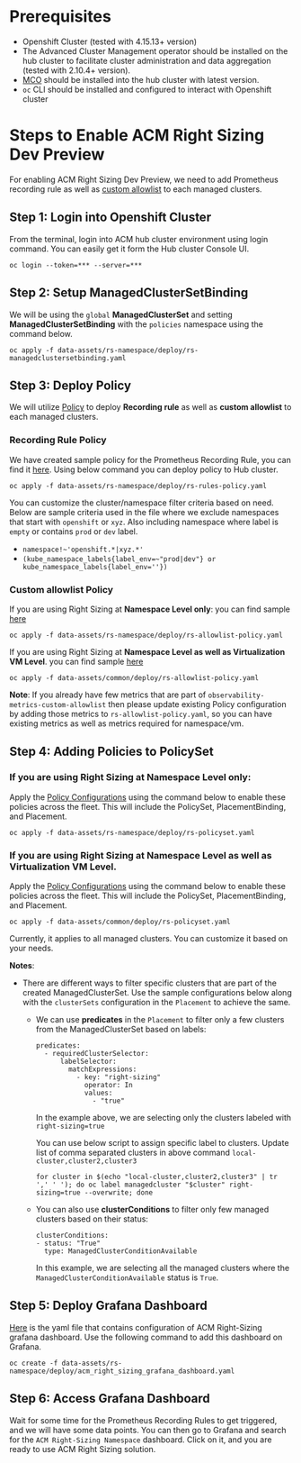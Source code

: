 # Prerequisites

- Openshift Cluster (tested with 4.15.13+ version)
- The Advanced Cluster Management operator should be installed on the hub cluster to facilitate cluster administration and data aggregation (tested with 2.10.4+ version).
- [MCO](https://github.com/stolostron/multicluster-observability-operator/) should be installed into the hub cluster with latest version. 
- `oc` CLI should be installed and configured to interact with Openshift cluster

# Steps to Enable ACM Right Sizing Dev Preview 

For enabling ACM Right Sizing Dev Preview, we need to add Prometheus recording rule as well as [custom allowlist](https://docs.redhat.com/en/documentation/red_hat_advanced_cluster_management_for_kubernetes/2.10/html-single/observability/index#creating-custom-rules) to each managed clusters.     

## Step 1: Login into Openshift Cluster
From the terminal, login into ACM hub cluster environment using login command. You can easily get it form the Hub cluster Console UI.  
```
oc login --token=*** --server=***
```

## Step 2: Setup ManagedClusterSetBinding
We will be using the  `global` **ManagedClusterSet** and setting **ManagedClusterSetBinding** with the `policies` namespace using the command below.    
```
oc apply -f data-assets/rs-namespace/deploy/rs-managedclustersetbinding.yaml
```

## Step 3: Deploy Policy
We will utilize [Policy](https://access.redhat.com/documentation/en-us/red_hat_advanced_cluster_management_for_kubernetes/2.10/html/governance/governance#policy-overview) to deploy **Recording rule** as well as **custom allowlist** to each managed clusters. 

### Recording Rule Policy

We have created sample policy for the Prometheus Recording Rule, you can find it [here](../../data-assets/rs-namespace/deploy/rs-rules-policy.yaml). Using below command you can deploy policy to Hub cluster.  
```
oc apply -f data-assets/rs-namespace/deploy/rs-rules-policy.yaml
```

You can customize the cluster/namespace filter criteria based on need. Below are sample criteria used in the file where we exclude namespaces that start with `openshift` or `xyz`. Also including namespace where label is `empty` or contains `prod` or `dev` label.

- `namespace!~'openshift.*|xyz.*'`
- `(kube_namespace_labels{label_env=~"prod|dev"} or kube_namespace_labels{label_env=''})`

### Custom allowlist Policy

If you are using Right Sizing at **Namespace Level only**:
you can find sample [here](../../data-assets/rs-namespace/deploy/rs-allowlist-policy.yaml)
```
oc apply -f data-assets/rs-namespace/deploy/rs-allowlist-policy.yaml
```

If you are using Right Sizing at **Namespace Level as well as Virtualization VM Level**.
you can find sample [here](../../data-assets/common/deploy/rs-allowlist-policy.yaml)
```
oc apply -f data-assets/common/deploy/rs-allowlist-policy.yaml
```

**Note**:
If you already have few metrics that are part of  `observability-metrics-custom-allowlist` then please update existing Policy configuration by adding those metrics to `rs-allowlist-policy.yaml`, so you can have existing metrics as well as metrics required for namespace/vm.

## Step 4: Adding Policies to PolicySet
### If you are using Right Sizing at Namespace Level only:
Apply the [Policy Configurations](../../data-assets/rs-namespace/deploy/rs-policyset.yaml) using the command below to enable these policies across the fleet. This will include the PolicySet, PlacementBinding, and Placement.
```
oc apply -f data-assets/rs-namespace/deploy/rs-policyset.yaml
```

### If you are using Right Sizing at Namespace Level as well as Virtualization VM Level.
Apply the [Policy Configurations](../../data-assets/common/deploy/rs-policyset.yaml) using the command below to enable these policies across the fleet. This will include the PolicySet, PlacementBinding, and Placement.
```
oc apply -f data-assets/common/deploy/rs-policyset.yaml
```

Currently, it applies to all managed clusters. You can customize it based on your needs.

**Notes**:
* There are different ways to filter specific clusters that are part of the created ManagedClusterSet. Use the sample configurations below along with the `clusterSets` configuration in the `Placement` to achieve the same. 
  * We can use **predicates** in the `Placement` to filter only a few clusters from the ManagedClusterSet based on labels: 
    ```
    predicates:
      - requiredClusterSelector:
          labelSelector:
            matchExpressions:
              - key: "right-sizing"
                operator: In
                values:
                  - "true"
    ```
    In the example above, we are selecting only the clusters labeled with `right-sizing=true`

    You can use below script to assign specific label to clusters. Update list of comma separated clusters in above command `local-cluster,cluster2,cluster3`   
    ```
    for cluster in $(echo "local-cluster,cluster2,cluster3" | tr ',' ' '); do oc label managedcluster "$cluster" right-sizing=true --overwrite; done
    ```

  * You can also use **clusterConditions** to filter only few managed clusters based on their status:
    ```
    clusterConditions:
    - status: "True"
      type: ManagedClusterConditionAvailable
    ```
    In this example, we are selecting all the managed clusters where the `ManagedClusterConditionAvailable` status is `True`.

## Step 5: Deploy Grafana Dashboard
[Here](../../data-assets/rs-namespace/deploy/acm_right_sizing_grafana_dashboard.yaml) is the yaml file that contains configuration of ACM Right-Sizing grafana dashboard. Use the following command to add this dashboard on Grafana. 

```
oc create -f data-assets/rs-namespace/deploy/acm_right_sizing_grafana_dashboard.yaml
```

## Step 6: Access Grafana Dashboard
Wait for some time for the Prometheus Recording Rules to get triggered, and we will have some data points. You can then go to Grafana and search for the `ACM Right-Sizing Namespace` dashboard. Click on it, and you are ready to use ACM Right Sizing solution.
